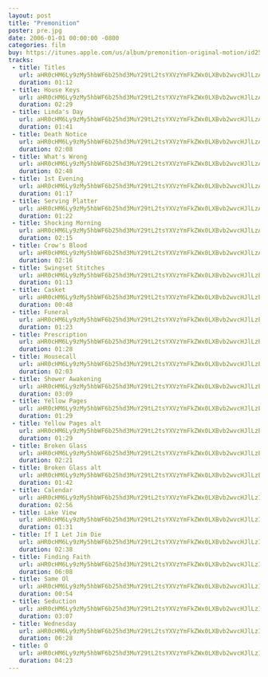 ```yaml
---
layout: post
title: "Premonition"
poster: pre.jpg
date: 2006-01-01 00:00:00 -0800
categories: film
buy: https://itunes.apple.com/us/album/premonition-original-motion/id250825165
tracks:
 - title: Titles
   url: aHR0cHM6Ly9zMy5hbWF6b25hd3MuY29tL2tsYXVzYmFkZWx0LXBvb2wvcHJlLzAxIFRpdGxlcy5tcDM=
   duration: 01:12
 - title: House Keys
   url: aHR0cHM6Ly9zMy5hbWF6b25hd3MuY29tL2tsYXVzYmFkZWx0LXBvb2wvcHJlLzAyIEhvdXNlIEtleXMubXAz
   duration: 02:29
 - title: Linda's Day
   url: aHR0cHM6Ly9zMy5hbWF6b25hd3MuY29tL2tsYXVzYmFkZWx0LXBvb2wvcHJlLzAzIExpbmRhJ3MgRGF5Lm1wMw==
   duration: 01:41
 - title: Death Notice
   url: aHR0cHM6Ly9zMy5hbWF6b25hd3MuY29tL2tsYXVzYmFkZWx0LXBvb2wvcHJlLzA0IERlYXRoIE5vdGljZS5tcDM=
   duration: 02:08
 - title: What's Wrong
   url: aHR0cHM6Ly9zMy5hbWF6b25hd3MuY29tL2tsYXVzYmFkZWx0LXBvb2wvcHJlLzA1IFdoYXQncyBXcm9uZy5tcDM=
   duration: 02:48
 - title: 1st Evening
   url: aHR0cHM6Ly9zMy5hbWF6b25hd3MuY29tL2tsYXVzYmFkZWx0LXBvb2wvcHJlLzA2IDFzdCBFdmVuaW5nLm1wMw==
   duration: 01:17
 - title: Serving Platter
   url: aHR0cHM6Ly9zMy5hbWF6b25hd3MuY29tL2tsYXVzYmFkZWx0LXBvb2wvcHJlLzA3IFNlcnZpbmcgUGxhdHRlci5tcDM=
   duration: 01:22
 - title: Shocking Morning
   url: aHR0cHM6Ly9zMy5hbWF6b25hd3MuY29tL2tsYXVzYmFkZWx0LXBvb2wvcHJlLzA4IFNob2NraW5nIE1vcm5pbmcubXAz
   duration: 02:15
 - title: Crow's Blood
   url: aHR0cHM6Ly9zMy5hbWF6b25hd3MuY29tL2tsYXVzYmFkZWx0LXBvb2wvcHJlLzA5IENyb3cncyBCbG9vZC5tcDM=
   duration: 02:16
 - title: Swingset Stitches
   url: aHR0cHM6Ly9zMy5hbWF6b25hd3MuY29tL2tsYXVzYmFkZWx0LXBvb2wvcHJlLzEwIFN3aW5nc2V0IFN0aXRjaGVzLm1wMw==
   duration: 01:13
 - title: Casket
   url: aHR0cHM6Ly9zMy5hbWF6b25hd3MuY29tL2tsYXVzYmFkZWx0LXBvb2wvcHJlLzExIENhc2tldC5tcDM=
   duration: 00:48
 - title: Funeral
   url: aHR0cHM6Ly9zMy5hbWF6b25hd3MuY29tL2tsYXVzYmFkZWx0LXBvb2wvcHJlLzEyIEZ1bmVyYWwubXAz
   duration: 01:23
 - title: Prescription
   url: aHR0cHM6Ly9zMy5hbWF6b25hd3MuY29tL2tsYXVzYmFkZWx0LXBvb2wvcHJlLzEzIFByZXNjcmlwdGlvbi5tcDM=
   duration: 01:28
 - title: Housecall
   url: aHR0cHM6Ly9zMy5hbWF6b25hd3MuY29tL2tsYXVzYmFkZWx0LXBvb2wvcHJlLzE0IEhvdXNlY2FsbC5tcDM=
   duration: 02:03
 - title: Shower Awakening
   url: aHR0cHM6Ly9zMy5hbWF6b25hd3MuY29tL2tsYXVzYmFkZWx0LXBvb2wvcHJlLzE1IFNob3dlciBBd2FrZW5pbmcubXAz
   duration: 03:09
 - title: Yellow Pages
   url: aHR0cHM6Ly9zMy5hbWF6b25hd3MuY29tL2tsYXVzYmFkZWx0LXBvb2wvcHJlLzE2IFllbGxvdyBQYWdlcy5tcDM=
   duration: 01:29
 - title: Yellow Pages alt
   url: aHR0cHM6Ly9zMy5hbWF6b25hd3MuY29tL2tsYXVzYmFkZWx0LXBvb2wvcHJlLzE3IFllbGxvdyBQYWdlcyBhbHQubXAz
   duration: 01:29
 - title: Broken Glass
   url: aHR0cHM6Ly9zMy5hbWF6b25hd3MuY29tL2tsYXVzYmFkZWx0LXBvb2wvcHJlLzE4IEJyb2tlbiBHbGFzcy5tcDM=
   duration: 02:21
 - title: Broken Glass alt
   url: aHR0cHM6Ly9zMy5hbWF6b25hd3MuY29tL2tsYXVzYmFkZWx0LXBvb2wvcHJlLzE5IEJyb2tlbiBHbGFzcyBhbHQubXAz
   duration: 01:42
 - title: Calendar
   url: aHR0cHM6Ly9zMy5hbWF6b25hd3MuY29tL2tsYXVzYmFkZWx0LXBvb2wvcHJlLzIwIENhbGVuZGFyLm1wMw==
   duration: 02:56
 - title: Lake View
   url: aHR0cHM6Ly9zMy5hbWF6b25hd3MuY29tL2tsYXVzYmFkZWx0LXBvb2wvcHJlLzIxIExha2UgVmlldy5tcDM=
   duration: 01:31
 - title: If I Let Jim Die
   url: aHR0cHM6Ly9zMy5hbWF6b25hd3MuY29tL2tsYXVzYmFkZWx0LXBvb2wvcHJlLzIyIElmIEkgTGV0IEppbSBEaWUubXAz
   duration: 02:38
 - title: Finding Faith
   url: aHR0cHM6Ly9zMy5hbWF6b25hd3MuY29tL2tsYXVzYmFkZWx0LXBvb2wvcHJlLzIzIEZpbmRpbmcgRmFpdGgubXAz
   duration: 06:08
 - title: Same Ol
   url: aHR0cHM6Ly9zMy5hbWF6b25hd3MuY29tL2tsYXVzYmFkZWx0LXBvb2wvcHJlLzI0IFNhbWUgT2wubXAz
   duration: 00:54
 - title: Seduction
   url: aHR0cHM6Ly9zMy5hbWF6b25hd3MuY29tL2tsYXVzYmFkZWx0LXBvb2wvcHJlLzI1IFNlZHVjdGlvbi5tcDM=
   duration: 03:07
 - title: Wednesday
   url: aHR0cHM6Ly9zMy5hbWF6b25hd3MuY29tL2tsYXVzYmFkZWx0LXBvb2wvcHJlLzI2IFdlZG5lc2RheS5tcDM=
   duration: 06:28
 - title: O
   url: aHR0cHM6Ly9zMy5hbWF6b25hd3MuY29tL2tsYXVzYmFkZWx0LXBvb2wvcHJlLzI3IE8ubXAz
   duration: 04:23
---
```

